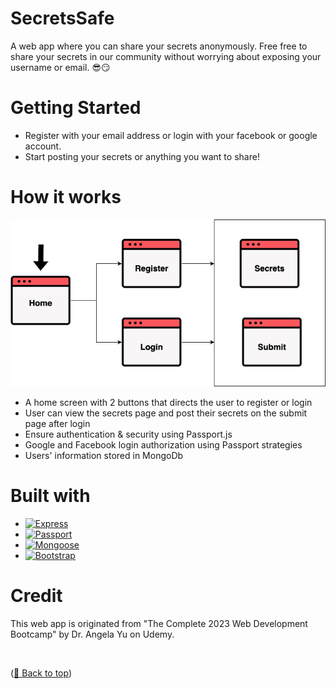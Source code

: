 <a name="readme-top"></a>

<!-- ABOUT THE PROJECT -->
# SecretsSafe 
A web app where you can share your secrets anonymously. Free free to share your secrets in our community without worrying about exposing your username or email. :sunglasses::smirk:


# Getting Started
<ul>
  <li>Register with your email address or login with your facebook or google account.</li>
  <li>Start posting your secrets or anything you want to share!</li>
</ul>

# How it works
![SecretsSafe](/public/css/images/SecretsSafe.png)
<ul>
  <li>A home screen with 2 buttons that directs the user to register or login</li>
  <li>User can view the secrets page and post their secrets on the submit page after login</li>
  <li>Ensure authentication & security using Passport.js</li>
  <li>Google and Facebook login authorization using Passport strategies</li>
  <li>Users' information stored in MongoDb</li>
</ul>

# Built with
* [![Express][Express.com]][Express-url]
* [![Passport][Passport.com]][Passport-url]
* [![Mongoose][Mongoose.com]][Mongoose-url]
* [![Bootstrap][Bootstrap.com]][Bootstrap-url]
<!-- * [![Ejs][Ejs.com]][Ejs-url] -->


# Credit
<p>This web app is originated from "The Complete 2023 Web Development Bootcamp" by Dr. Angela Yu on Udemy. </p>
<br>
<p align="left">(<a href="#readme-top">🔼 Back to top</a>)</p>



<!-- MARKDOWN LINKS & IMAGES -->
[Express.com]: https://img.shields.io/badge/Express-259dff?style=for-the-badge&logo=express&logoColor=white
[Express-url]: https://expressjs.com
[Mongoose.com]: https://img.shields.io/badge/Mongoose-800?style=for-the-badge&logo=mongoose&logoColor=white
[Mongoose-url]: https://mongoosejs.com/
[Passport.com]: https://img.shields.io/badge/Passport-35df79?style=for-the-badge&logo=passport&logoColor=white
[Passport-url]: https://www.passportjs.org/
[Bootstrap.com]: https://img.shields.io/badge/Bootstrap-563D7C?style=for-the-badge&logo=bootstrap&logoColor=white
[Bootstrap-url]: https://getbootstrap.com
[Ejs.com]: https://img.shields.io/badge/Ejs-b4ca65?style=for-the-badge&logo=ejs&logoColor=white
[Ejs-url]: https://ejs.co/

